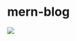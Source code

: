 # mern-blog


<img src='https://github.com/BashirMohamedAli/mern-blog2/blob/main/mern-blog.png' />

